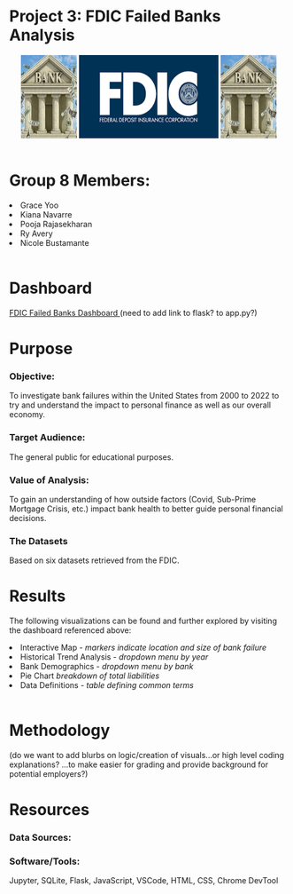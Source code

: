 # Project 3: FDIC Failed Banks Analysis

<center>
<img src="images/bank.jpg" height=150 width=20%/>
<img src="images/fdiclogo.png" height=150 width=50%/>
<img src="images/bank.jpg" height=150 width=20%/>
</center>
<br>

# Group 8 Members:
<li> Grace Yoo </li>
<li> Kiana Navarre </li>
<li> Pooja Rajasekharan </li>
<li> Ry Avery </li>
<li> Nicole Bustamante </li>
<br>

# Dashboard
<a href=""> FDIC Failed Banks Dashboard </a>(need to add link to flask? to app.py?)
<br>

# Purpose

### Objective: 
To investigate bank failures within the United States from 2000 to 2022 to try and understand the impact to personal finance as well as our overall economy.

### Target Audience:
The general public for educational purposes.

### Value of Analysis:
To gain an understanding of how outside factors (Covid, Sub-Prime Mortgage Crisis, etc.) impact bank health to better guide personal financial decisions.

### The Datasets
Based on six datasets retrieved from the FDIC.
<br>

# Results
The following visualizations can be found and further explored by visiting the dashboard referenced above:
<li> Interactive Map - <i>markers indicate location and size of bank failure </i></li>
<li> Historical Trend Analysis - <i>dropdown menu by year </i></li>
<li> Bank Demographics - <i>dropdown menu by bank </i></li>
<li> Pie Chart <i>breakdown of total liabilities </i></li>
<li> Data Definitions - <i>table defining common terms </i></li>
<br>

# Methodology
(do we want to add blurbs on logic/creation of visuals...or high level coding explanations? ...to make easier for grading and provide background for potential employers?)
<br>

# Resources
### Data Sources:

### Software/Tools:
Jupyter, SQLite, Flask, JavaScript, VSCode, HTML, CSS, Chrome DevTool